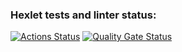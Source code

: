 ### Hexlet tests and linter status:
[![Actions Status](https://github.com/J-u-i-c-y/php-project-48/actions/workflows/hexlet-check.yml/badge.svg)](https://github.com/J-u-i-c-y/php-project-48/actions)
[![Quality Gate Status](https://sonarcloud.io/api/project_badges/measure?project=J-u-i-c-y_php-project-48&metric=alert_status)](https://sonarcloud.io/summary/new_code?id=J-u-i-c-y_php-project-48)